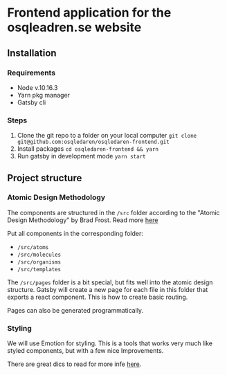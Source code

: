# Frontend application for the osqleadren.se website

## Installation

### Requirements

- Node v.10.16.3
- Yarn pkg manager
- Gatsby cli

### Steps

1. Clone the git repo to a folder on your local computer `git clone git@github.com:osqledaren/osqledaren-frontend.git`
2. Install packages `cd osqledaren-frontend && yarn`
3. Run gatsby in development mode `yarn start`

## Project structure

### Atomic Design Methodology

The components are structured in the `/src` folder according to the "Atomic Design Methodology" by Brad Frost. Read more [here](http://atomicdesign.bradfrost.com/chapter-2/)

Put all components in the corresponding folder:

- `/src/atoms`
- `/src/molecules`
- `/src/organisms`
- `/src/templates`

The `/src/pages` folder is a bit special, but fits well into the atomic design structure. Gatsby will create a new page for each file in this folder that exports a react component. This is how to create basic routing.

Pages can also be generated programmatically.

### Styling

We will use Emotion for styling. This is a tools that works very much like styled components, but with a few nice Improvements.

There are great dics to read for more infe [here](https://emotion.sh/docs/introduction).
